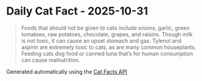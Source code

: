 # Daily Cat Fact - 2025-10-31

> Foods that should not be given to cats include onions, garlic, green tomatoes, raw potatoes, chocolate, grapes, and raisins. Though milk is not toxic, it can cause an upset stomach and gas. Tylenol and aspirin are extremely toxic to cats, as are many common houseplants. Feeding cats dog food or canned tuna that’s for human consumption can cause malnutrition.

Generated automatically using the [Cat Facts API](https://catfact.ninja)
